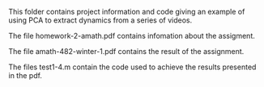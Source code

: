 This folder contains project information and code giving an example of using PCA to extract dynamics from a series of videos.

The file homework-2-amath.pdf contains infomation about the assigment.

The file amath-482-winter-1.pdf contains the result of the assignment.

The files test1-4.m contain the code used to achieve the results presented in the pdf.
